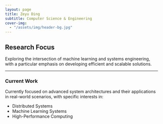 ```yaml
---
layout: page
title: Zeyu Ding
subtitle: Computer Science & Engineering
cover-img: 
  - "/assets/img/header-bg.jpg"
---
```


## Research Focus

Exploring the intersection of machine learning and systems engineering, with a particular emphasis on developing efficient and scalable solutions.

---

### Current Work

Currently focused on advanced system architectures and their applications in real-world scenarios, with specific interests in:

- Distributed Systems
- Machine Learning Systems
- High-Performance Computing
